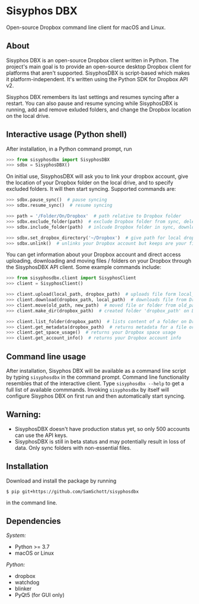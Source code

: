 # Sisyphos DBX
Open-source Dropbox command line client for macOS and Linux.

## About
Sisyphos DBX is an open-source Dropbox client written in Python. The project's main goal is to provide an open-source desktop Dropbox client for platforms that aren't supported. SisyphosDBX is script-based which makes it platform-independent. It's written using the Python SDK for Dropbox API v2.

Sisyphos DBX remembers its last settings and resumes syncing after a restart. You can also pause and resume syncing while SisyphosDBX is running, add and remove exluded folders, and change the Dropbox location on the local drive.

## Interactive usage (Python shell)

After installation, in a Python command prompt, run
```Python
>>> from sisyphosdbx import SisyphosDBX
>>> sdbx = SisyphosDBX()
```
On initial use, SisyphosDBX will ask you to link your dropbox account, give the location of your Dropbox folder on the local drive, and to specify excluded folders. It will then start syncing. Supported commands are:

```Python
>>> sdbx.pause_sync()  # pause syncing
>>> sdbx.resume_sync()  # resume syncing

>>> path = '/Folder/On/Dropbox'  # path relative to Dropbox folder
>>> sdbx.exclude_folder(path)  # exclude Dropbox folder from sync, delete locally
>>> sdbx.include_folder(path)  # inlcude Dropbox folder in sync, download its contents

>>> sdbx.set_dropbox_directory('~/Dropbox')  # give path for local dropbox folder
>>> sdbx.unlink()  # unlinks your Dropbox account but keeps are your files
```

You can get information about your Dropbox account and direct access uploading, downloading and moving files / folders on your Dropbox through the SisyphosDBX API client. Some example commands include:

```Python
>>> from sisyphosdbx.client import SisyphosClient
>>> client = SisyphosClient()

>>> client.upload(local_path, dropbox_path)  # uploads file form local_path to Dropbox
>>> client.download(dropbox_path, local_path)  # downloads file from Dropbox to local_path
>>> client.move(old_path, new_path)  # moved file or folder from old_path to new_path on Dropbox
>>> client.make_dir(dropbox_path)  # created folder 'dropbox_path' on Dropbox

>>> client.list_folder(dropbox_path)  # lists content of a folder on Dropbox
>>> client.get_metadata(dropbox_path)  # returns metadata for a file or folder on Dropbox
>>> client.get_space_usage()  # returns your Dropbox space usage
>>> client.get_account_info()  # returns your Dropbox account info
```

## Command line usage
After installation, Sisyphos DBX will be available as a command line script by typing `sisyphosdbx` in the command prompt. Command line functionality resembles that of the interactive client. Type `sisyphosdbx --help` to get a full list of available commmands. Invoking `sisyphosdbx` by itself will configure Sisyphos DBX on first run and then automatically start syncing.

## Warning:
- SisyphosDBX doesn't have production status yet, so only 500 accounts can use the API keys.
- SisyphosDBX is still in beta status and may potentially result in loss of data. Only sync folders with non-essential files.

## Installation
Download and install the package by running
```console
$ pip git+https://github.com/SamSchott/sisyphosdbx
```
in the command line.

## Dependencies
*System:*
- Python >= 3.7
- macOS or Linux

*Python:*
- dropbox
- watchdog
- blinker
- PyQt5 (for GUI only)
